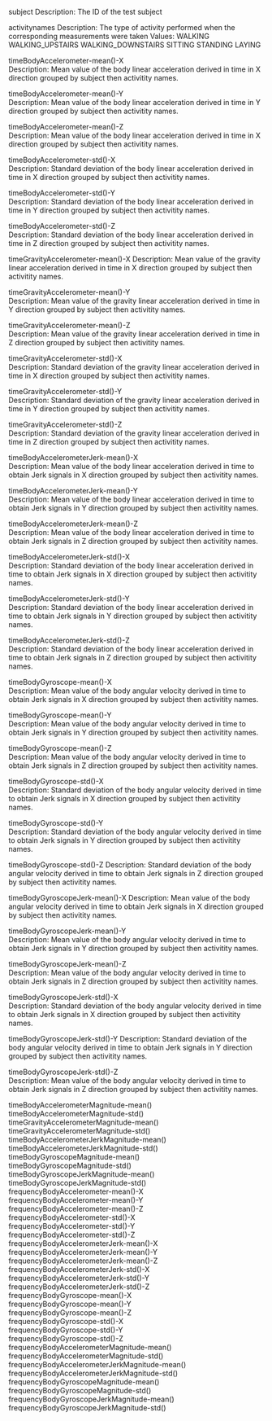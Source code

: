  subject
    Description: The ID of the test subject
    
 activitynames
    Description: The type of activity performed when the corresponding measurements were taken
    Values:
      WALKING
      WALKING_UPSTAIRS
      WALKING_DOWNSTAIRS
      SITTING
      STANDING
      LAYING

 timeBodyAccelerometer-mean()-X       
    Description: Mean value of the body linear acceleration derived in time in X direction grouped by subject then activitity names.
    
 timeBodyAccelerometer-mean()-Y  
    Description: Mean value of the body linear acceleration derived in time in Y direction grouped by subject then activitity names.
    
 timeBodyAccelerometer-mean()-Z   
    Description: Mean value of the body linear acceleration derived in time in X direction grouped by subject then activitity names.
    
 timeBodyAccelerometer-std()-X      
    Description: Standard deviation of the body linear acceleration derived in time in X direction grouped by subject then activitity names.
    
 timeBodyAccelerometer-std()-Y  
    Description: Standard deviation of the body linear acceleration derived in time in Y direction grouped by subject then activitity names.
    
 timeBodyAccelerometer-std()-Z   
    Description: Standard deviation of the body linear acceleration derived in time in Z direction grouped by subject then activitity names.
    
 timeGravityAccelerometer-mean()-X
    Description: Mean value of the gravity linear acceleration derived in time in X direction grouped by subject then activitity names.
    
 timeGravityAccelerometer-mean()-Y   
    Description: Mean value of the gravity linear acceleration derived in time in Y direction grouped by subject then activitity names.
    
 timeGravityAccelerometer-mean()-Z    
    Description: Mean value of the gravity linear acceleration derived in time in Z direction grouped by subject then activitity names.
    
 timeGravityAccelerometer-std()-X     
    Description: Standard deviation of the gravity linear acceleration derived in time in X direction grouped by subject then activitity names.
    
 timeGravityAccelerometer-std()-Y     
    Description: Standard deviation of the gravity linear acceleration derived in time in Y direction grouped by subject then activitity names.
    
 timeGravityAccelerometer-std()-Z   
    Description: Standard deviation of the gravity linear acceleration derived in time in Z direction grouped by subject then activitity names.
    
 timeBodyAccelerometerJerk-mean()-X   
    Description: Mean value of the body linear acceleration derived in time to obtain Jerk signals in X direction grouped by subject then activitity names.
    
 timeBodyAccelerometerJerk-mean()-Y          
    Description: Mean value of the body linear acceleration derived in time to obtain Jerk signals in Y direction grouped by subject then activitity names.
    
 timeBodyAccelerometerJerk-mean()-Z           
    Description: Mean value of the body linear acceleration derived in time to obtain Jerk signals in Z direction grouped by subject then activitity names.
    
 timeBodyAccelerometerJerk-std()-X     
    Description: Standard deviation of the body linear acceleration derived in time to obtain Jerk signals in X direction grouped by subject then activitity names.
    
 timeBodyAccelerometerJerk-std()-Y             
    Description: Standard deviation of the body linear acceleration derived in time to obtain Jerk signals in Y direction grouped by subject then activitity names.
 
 timeBodyAccelerometerJerk-std()-Z          
    Description: Standard deviation of the body linear acceleration derived in time to obtain Jerk signals in Z direction grouped by subject then activitity names.
 
 timeBodyGyroscope-mean()-X   
     Description: Mean value of the body angular velocity derived in time to obtain Jerk signals in X direction grouped by subject then activitity names.
     
 timeBodyGyroscope-mean()-Y     
      Description: Mean value of the body angular velocity derived in time to obtain Jerk signals in Y direction grouped by subject then activitity names.
     
 timeBodyGyroscope-mean()-Z        
      Description: Mean value of the body angular velocity derived in time to obtain Jerk signals in Z direction grouped by subject then activitity names.
     
 timeBodyGyroscope-std()-X     
       Description: Standard deviation of the body angular velocity derived in time to obtain Jerk signals in X direction grouped by subject then activitity names.
     
 timeBodyGyroscope-std()-Y   
        Description: Standard deviation of the body angular velocity derived in time to obtain Jerk signals in Y direction grouped by subject then activitity names.
     
 timeBodyGyroscope-std()-Z 
        Description: Standard deviation of the body angular velocity derived in time to obtain Jerk signals in Z direction grouped by subject then activitity names.
     
 timeBodyGyroscopeJerk-mean()-X 
     Description: Mean value of the body angular velocity derived in time to obtain Jerk signals in X direction grouped by subject then activitity names.
 
 timeBodyGyroscopeJerk-mean()-Y      
      Description: Mean value of the body angular velocity derived in time to obtain Jerk signals in Y direction grouped by subject then activitity names.
 
 timeBodyGyroscopeJerk-mean()-Z        
      Description: Mean value of the body angular velocity derived in time to obtain Jerk signals in Z direction grouped by subject then activitity names.
 
 timeBodyGyroscopeJerk-std()-X  
      Description: Standard deviation of the body angular velocity derived in time to obtain Jerk signals in X direction grouped by subject then activitity names.
 
 timeBodyGyroscopeJerk-std()-Y 
      Description: Standard deviation of the body angular velocity derived in time to obtain Jerk signals in Y direction grouped by subject then activitity names.
 
 timeBodyGyroscopeJerk-std()-Z    
      Description: Mean value of the body angular velocity derived in time to obtain Jerk signals in Z direction grouped by subject then activitity names.
 
 timeBodyAccelerometerMagnitude-mean()        
 timeBodyAccelerometerMagnitude-std()          
 timeGravityAccelerometerMagnitude-mean()     
 timeGravityAccelerometerMagnitude-std()     
 timeBodyAccelerometerJerkMagnitude-mean()   
 timeBodyAccelerometerJerkMagnitude-std()      
 timeBodyGyroscopeMagnitude-mean()             
 timeBodyGyroscopeMagnitude-std()            
 timeBodyGyroscopeJerkMagnitude-mean()        
 timeBodyGyroscopeJerkMagnitude-std()          
 frequencyBodyAccelerometer-mean()-X          
 frequencyBodyAccelerometer-mean()-Y          
 frequencyBodyAccelerometer-mean()-Z          
 frequencyBodyAccelerometer-std()-X           
 frequencyBodyAccelerometer-std()-Y            
 frequencyBodyAccelerometer-std()-Z           
 frequencyBodyAccelerometerJerk-mean()-X    
 frequencyBodyAccelerometerJerk-mean()-Y     
 frequencyBodyAccelerometerJerk-mean()-Z      
 frequencyBodyAccelerometerJerk-std()-X        
 frequencyBodyAccelerometerJerk-std()-Y        
 frequencyBodyAccelerometerJerk-std()-Z        
 frequencyBodyGyroscope-mean()-X             
 frequencyBodyGyroscope-mean()-Y             
 frequencyBodyGyroscope-mean()-Z              
 frequencyBodyGyroscope-std()-X               
 frequencyBodyGyroscope-std()-Y               
 frequencyBodyGyroscope-std()-Z               
 frequencyBodyAccelerometerMagnitude-mean() 
 frequencyBodyAccelerometerMagnitude-std()     
 frequencyBodyAccelerometerJerkMagnitude-mean()
 frequencyBodyAccelerometerJerkMagnitude-std()
 frequencyBodyGyroscopeMagnitude-mean()        
 frequencyBodyGyroscopeMagnitude-std()         
 frequencyBodyGyroscopeJerkMagnitude-mean()    
 frequencyBodyGyroscopeJerkMagnitude-std()  
